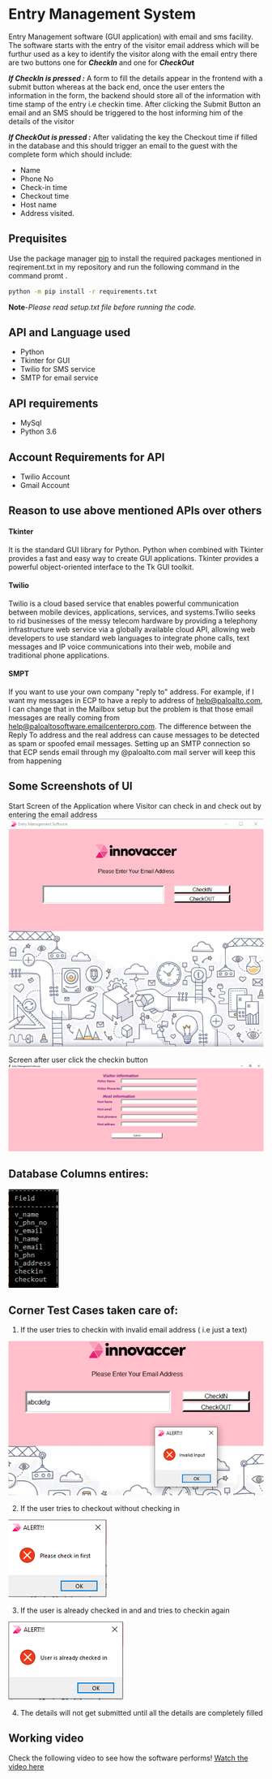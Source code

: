 # Entry Management System

Entry Management software (GUI application) with email and sms facility.
The software starts with the entry of the visitor email address which will be furthur used as a key to identify the visitor along with the email entry there are two buttons one for ***CheckIn*** and one for ***CheckOut***

***If **CheckIn** is pressed   :***
A form to fill the details appear in the frontend with a submit button whereas at the back end, once the user enters the information in the form, the backend should store all of the information with time stamp of the entry i.e checkin time. After clicking the Submit Button an email and an SMS should be triggered to the host informing him of the details of the visitor

***If **CheckOut** is pressed   :*** After validating the key the Checkout time if filled in the database and this should trigger an email to the guest with the complete form which should include:

* Name 
* Phone No
* Check-in time
* Checkout time
* Host name 
* Address visited.




## Prequisites

Use the package manager [pip](https://pip.pypa.io/en/stable/) to install the required packages mentioned in reqirement.txt in my repository and run the following command in the command promt .

```bash
python -m pip install -r requirements.txt
```
**Note**-*Please read setup.txt file before running the code.*
## API and Language used

* Python
* Tkinter for GUI
* Twilio for SMS service
* SMTP for email service

## API requirements ##
* MySql
* Python 3.6

## Account Requirements for API
* Twilio Account 
* Gmail Account 
 
## Reason to use above mentioned APIs over others 
#### Tkinter #### 
It is the standard GUI library for Python. Python when combined with Tkinter provides a fast and easy way to create GUI applications. Tkinter provides a powerful object-oriented interface to the Tk GUI toolkit.

#### Twilio ####
Twilio is a cloud based service that enables powerful communication between mobile devices, applications, services, and systems.Twilio seeks to rid businesses of the messy telecom hardware by providing a telephony infrastructure web service via a globally available cloud API, allowing web developers to use standard web languages to integrate phone calls, text messages and IP voice communications into their web, mobile and traditional phone applications.

#### SMPT ####
If you want to use your own company "reply to" address. For example, if I want my messages in ECP to have a reply to address of help@paloalto.com, I can change that in the Mailbox setup but the problem is that those email messages are really coming from help@paloaltosoftware.emailcenterpro.com. The difference between the Reply To address and the real address can cause messages to be detected as spam or spoofed email messages. Setting up an SMTP connection so that ECP sends email through my @paloalto.com mail server will keep this from happening

## Some Screenshots of UI

Start Screen of the Application where Visitor can check in and check out by entering the email address
![alt text](https://github.com/gautambhatia2502/Entry-Management-System/blob/master/images/main1.png)

Screen after user click the checkin button
![Check-Out Screen of the Software](https://github.com/gautambhatia2502/Entry-Management-System/blob/master/images/checkin.png)

## Database Columns entires:

![alt text](https://github.com/gautambhatia2502/Entry-Management-System/blob/master/images/database.png)

## Corner Test Cases taken care of:

1) If the user tries to checkin with invalid email address ( i.e just a text)

![alt text](https://github.com/gautambhatia2502/Entry-Management-System/blob/master/images/wrong_mail.png)


2) If the user tries to checkout without checking in

![alt text](https://github.com/gautambhatia2502/Entry-Management-System/blob/master/images/Checkout_without_checkin.png)



3) If the user is already checked in and and tries to checkin again

![alt text](https://github.com/gautambhatia2502/Entry-Management-System/blob/master/images/Already_checkedin.png)



4) The details will not get submitted until all the details are completely filled

## Working video
Check the following video to see how  the software performs!
[Watch the video here](https://youtu.be/xIBzrxQ4Xgo)


